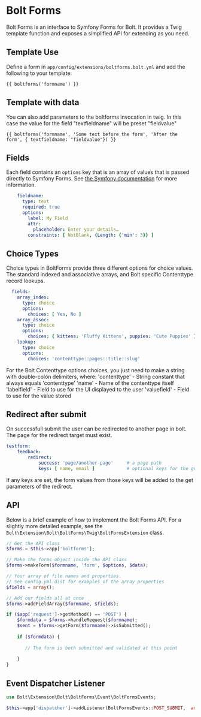 Bolt Forms
==========

Bolt Forms is an interface to Symfony Forms for Bolt.  It provides a Twig template function and 
exposes a simplified API for extending as you need.

Template Use
------------

Define a form in `app/config/extensions/boltforms.bolt.yml` and add the following to your template:

```twig
{{ boltforms('formname') }}
```

Template with data
------------------

You can also add parameters to the boltforms invocation in twig. In this case the value for the field "textfieldname" will be preset "fieldvalue"

```twig
{{ boltforms('formname', 'Some text before the form', 'After the form', { textfieldname: "fieldvalue"}) }}
```

Fields
------

Each field contains an `options` key that is an array of values that is passed directly to 
Symfony Forms.  See [the Symfony documentation](http://symfony.com/doc/current/reference/forms/types/form.html) for more information. 

```yaml
    fieldname:
      type: text
      required: true
      options:
        label: My Field
        attr:
          placeholder: Enter your details…
        constraints: [ NotBlank, {Length: {'min': 3}} ]
```

Choice Types
------------

Choice types in BoltForms provide three different options for choice values. 
The standard indexed and associative arrays, and Bolt specific Contenttype 
record lookups.

```yaml
  fields:
    array_index:
      type: choice
      options:
        choices: [ Yes, No ]
    array_assoc:
      type: choice
      options:
        choices: { kittens: 'Fluffy Kittens', puppies: 'Cute Puppies' }
    lookup:
      type: choice
      options:
        choices: 'contenttype::pages::title::slug'
```

For the Bolt Contenttype options choices, you just need to make a string with 
double-colon delimiters, where:
    'contenttype' - String constant that always equals 'contenttype'
    'name'        - Name of the contenttype itself
    'labelfield'  - Field to use for the UI displayed to the user
    'valuefield'  - Field to use for the value stored

Redirect after submit
---------------------

On successfull submit the user can be redirected to another page in bolt. The page for the redirect target must exist.

```yaml
testform:
    feedback:
        redirect:
            success: 'page/another-page'     # a page path
            keys: [ name, email ]            # optional keys for the get parameters
```

If any keys are set, the form values from those keys will be added to the get parameters of the redirect.


API
---

Below is a brief example of how to implement the Bolt Forms API.  For a slightly 
more detailed example, see the `Bolt\Extension\Bolt\BoltForms\Twig\BoltFormsExtension` 
class.

```php
// Get the API class
$forms = $this->app['boltforms'];

// Make the forms object inside the API class
$forms->makeForm($formname, 'form', $options, $data);

// Your array of file names and properties.
// See config.yml.dist for examples of the array properties
$fields = array();

// Add our fields all at once
$forms->addFieldArray($formname, $fields);

if ($app['request']->getMethod() == 'POST') {
    $formdata = $forms->handleRequest($formname);
    $sent = $forms->getForm($formname)->isSubmitted();
    
    if ($formdata) {
    
       // The form is both submitted and validated at this point
       
    }
}
``` 

Event Dispatcher Listener
-------------------------

```php
use Bolt\Extension\Bolt\BoltForms\Event\BoltFormsEvents;

$this->app['dispatcher']->addListener(BoltFormsEvents::POST_SUBMIT,  array($this, 'myPostSubmit'));
```

